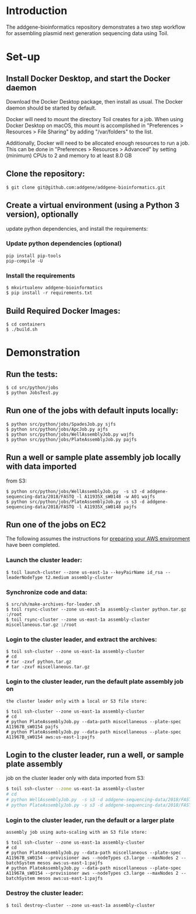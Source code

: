 # Introduction

The addgene-bioinformatics repository demonstrates a two step workflow
for assembling plasmid next generation sequencing data using Toil.

# Set-up

## Install Docker Desktop, and start the Docker daemon

Download the Docker Desktop package, then install as usual. The Docker
daemon should be started by default.

Docker will need to mount the directory Toil creates for a job. When
using Docker Desktop on macOS, this mount is accomplished in
"Preferences > Resources > File Sharing" by adding "/var/folders" to
the list.

Additionally, Docker will need to be allocated enough resources to run
a job.  This can be done in "Preferences > Resources > Advanced" by
setting (minimum) CPUs to 2 and memory to at least 8.0 GB

## Clone the repository:

```shell
$ git clone git@github.com:addgene/addgene-bioinformatics.git
```

## Create a virtual environment (using a Python 3 version), optionally
   update python dependencies, and install the requirements:

### Update python dependencies (optional)

```shell
pip install pip-tools
pip-compile -U
```

### Install the requirements

```shell
$ mkvirtualenv addgene-bioinformatics
$ pip install -r requirements.txt
```

## Build Required Docker Images:

```shell
$ cd containers
$ ./build.sh
```

# Demonstration

## Run the tests:

```shell
$ cd src/python/jobs
$ python JobsTest.py
```

## Run one of the jobs with default inputs locally:

```shell
$ python src/python/jobs/SpadesJob.py sjfs
$ python src/python/jobs/ApcJob.py ajfs
$ python src/python/jobs/WellAssemblyJob.py wajfs
$ python src/python/jobs/PlateAssemblyJob.py pajfs
```

## Run a well or sample plate assembly job locally with data imported
   from S3:

```shell
$ python src/python/jobs/WellAssemblyJob.py  -s s3 -d addgene-sequencing-data/2018/FASTQ -l A11935X_sW0148 -w A01 wajfs
$ python src/python/jobs/PlateAssemblyJob.py -s s3 -d addgene-sequencing-data/2018/FASTQ -l A11935X_sW0148 pajfs
```

## Run one of the jobs on EC2

The following assumes the instructions for [preparing your AWS
environment](https://toil.readthedocs.io/en/latest/running/cloud/amazon.html#preparing-your-aws-environment)
have been completed.

### Launch the cluster leader:

```shell
$ toil launch-cluster --zone us-east-1a --keyPairName id_rsa --leaderNodeType t2.medium assembly-cluster
```

### Synchronize code and data:

```shell
$ src/sh/make-archives-for-leader.sh
$ toil rsync-cluster --zone us-east-1a assembly-cluster python.tar.gz :/root
$ toil rsync-cluster --zone us-east-1a assembly-cluster miscellaneous.tar.gz :/root
```

### Login to the cluster leader, and extract the archives:

```shell
$ toil ssh-cluster --zone us-east-1a assembly-cluster
# cd
# tar -zxvf python.tar.gz
# tar -zxvf miscellaneous.tar.gz
```

### Login to the cluster leader, run the default plate assembly job on
    the cluster leader only with a local or S3 file store:

```shell
$ toil ssh-cluster --zone us-east-1a assembly-cluster
# cd
# python PlateAssemblyJob.py --data-path miscellaneous --plate-spec A11967B_sW0154 pajfs
# python PlateAssemblyJob.py --data-path miscellaneous --plate-spec A11967B_sW0154 aws:us-east-1:pajfs
```

## Login to the cluster leader, run a well, or sample plate assembly
   job on the cluster leader only with data imported from S3:

```bash
$ toil ssh-cluster --zone us-east-1a assembly-cluster
# cd
# python WellAssemblyJob.py  -s s3 -d addgene-sequencing-data/2018/FASTQ -l A11935X_sW0148 -w A01 wajfs
# python PlateAssemblyJob.py -s s3 -d addgene-sequencing-data/2018/FASTQ -l A11935X_sW0148 pajfs
```

### Login to the cluster leader, run the default or a larger plate
    assembly job using auto-scaling with an S3 file store:

```shell
$ toil ssh-cluster --zone us-east-1a assembly-cluster
# cd
# python PlateAssemblyJob.py --data-path miscellaneous --plate-spec A11967B_sW0154 --provisioner aws --nodeTypes c3.large --maxNodes 2 --batchSystem mesos aws:us-east-1:pajfs
# python PlateAssemblyJob.py --data-path miscellaneous --plate-spec A11967A_sW0154 --provisioner aws --nodeTypes c3.large --maxNodes 2 --batchSystem mesos aws:us-east-1:pajfs
```

### Destroy the cluster leader:

```shell
$ toil destroy-cluster --zone us-east-1a assembly-cluster
```
